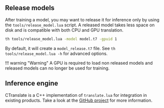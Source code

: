 ## Release models

After training a model, you may want to release it for inference only by using the `tools/release_model.lua` script. A released model takes less space on disk and is compatible with both CPU and GPU translation.

```bash
th tools/release_model.lua -model model.t7 -gpuid 1
```

By default, it will create a `model_release.t7` file. See `th tools/release_model.lua -h` for advanced options.

!!! warning "Warning"
    A GPU is required to load non released models and released models can no longer be used for training.

## Inference engine

CTranslate is a C++ implementation of `translate.lua` for integration in existing products. Take a look at the [GitHub project](https://github.com/OpenNMT/CTranslate) for more information.
